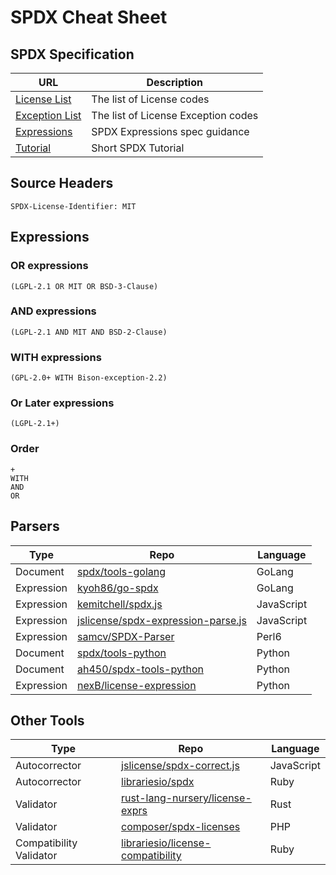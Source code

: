 # SPDX Cheat Sheet

## SPDX Specification

| URL      | Description |
| ----------- | ----------- |
| [License List](https://spdx.org/licenses/) | The list of License codes |
| [Exception List](https://spdx.org/licenses/exceptions-index.html) | The list of License Exception codes |
| [Expressions](https://spdx.github.io/spdx-spec/appendix-IV-SPDX-license-expressions/) | SPDX Expressions spec guidance |
| [Tutorial](https://github.com/david-a-wheeler/spdx-tutorial) | Short SPDX Tutorial |

## Source Headers
    SPDX-License-Identifier: MIT

## Expressions

### OR expressions
    (LGPL-2.1 OR MIT OR BSD-3-Clause)
### AND expressions
    (LGPL-2.1 AND MIT AND BSD-2-Clause)
### WITH expressions
    (GPL-2.0+ WITH Bison-exception-2.2)
### Or Later expressions
    (LGPL-2.1+)
### Order  
    +
    WITH
    AND
    OR



## Parsers

| Type        | Repo        | Language |
| ----------- | ----------- | ----------- |
| Document | [spdx/tools-golang](https://github.com/spdx/tools-golang) | GoLang |
| Expression | [kyoh86/go-spdx](https://github.com/kyoh86/go-spdx) | GoLang |
| Expression | [kemitchell/spdx.js](https://github.com/kemitchell/spdx.js) | JavaScript |
| Expression | [jslicense/spdx-expression-parse.js](https://github.com/jslicense/spdx-expression-parse.js) | JavaScript |
| Expression | [samcv/SPDX-Parser](https://github.com/samcv/SPDX-Parser) | Perl6 |
| Document | [spdx/tools-python](https://github.com/spdx/tools-python) | Python |
| Document | [ah450/spdx-tools-python](https://github.com/ah450/spdx-tools-python) | Python |
| Expression | [nexB/license-expression](https://github.com/nexB/license-expression) | Python |

## Other Tools

| Type        | Repo        | Language |
| ----------- | ----------- | ----------- |
| Autocorrector | [jslicense/spdx-correct.js](https://github.com/jslicense/spdx-correct.js) | JavaScript |
| Autocorrector | [librariesio/spdx](https://github.com/librariesio/spdx) | Ruby |
| Validator | [rust-lang-nursery/license-exprs](https://github.com/rust-lang-nursery/license-exprs) | Rust |
| Validator | [composer/spdx-licenses](https://github.com/composer/spdx-licenses) | PHP |
| Compatibility Validator | [librariesio/license-compatibility](https://github.com/librariesio/license-compatibility) | Ruby |
